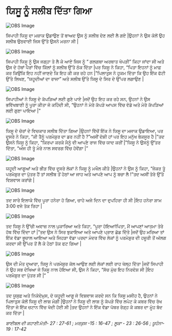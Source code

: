 # ਯਿਸੂ ਨੂੰ   ਸਲੀਬ ਦਿੱਤਾ ਗਿਆ

![OBS Image](https://cdn.door43.org/obs/jpg/360px/obs-en-40-01.jpg)

ਸਿਪਾਹੀ ਯਿਸੂ ਦਾ ਮਜ਼ਾਕ ਉਡਾਉਣ ਤੋਂ ਬਾਅਦ ਉਸ ਨੂੰ ਸਲੀਬ ਦੇਣ ਲਈ ਲੈ ਗਏ |ਉਹਨਾਂ ਨੇ ਉਸ ਕੋਲੋਂ ਉਹ ਸਲੀਬ ਉਠਵਾਈ ਜਿਸ ਉੱਤੇ ਉਸਨੇ ਮਰਨਾ ਸੀ |

![OBS Image](https://cdn.door43.org/obs/jpg/360px/obs-en-40-02.jpg)

ਸਿਪਾਹੀ ਯਿਸੂ ਨੂੰ ਉਸ ਜਗ੍ਹਾ ਤੇ ਲੈ ਕੇ ਆਏ ਜਿਸ ਨੂੰ “ ਗਲਗਥਾ ਅਰਥਾਤ ਖੋਪੜੀ” ਕਿਹਾ ਜਾਂਦਾ ਸੀ ਅਤੇ ਉਸ ਦੇ ਹੱਥਾਂ ਪੈਰਾਂ ਵਿੱਚ ਕਿੱਲਾਂ ਨੂੰ ਸਲੀਬ ਉੱਤੇ ਠੋਕ ਦਿੱਤਾ |ਪਰ ਯਿਸੂ ਨੇ ਕਿਹਾ, “ਪਿਤਾ ਇਹਨਾਂ ਨੂੰ ਮਾਫ਼ ਕਰ ਕਿਉਂਕਿ ਇਹ ਨਹੀਂ ਜਾਣਦੇ ਕਿ ਇਹ ਕੀ ਕਰ ਰਹੇ ਹਨ |”ਪਿਲਾਤੁਸ ਨੇ ਹੁਕਮ ਦਿੱਤਾ ਕਿ ਉਹ ਇੱਕ ਫੱਟੀ ਉੱਤੇ ਲਿਖਣ, “ਯਹੂਦੀਆਂ ਦਾ ਰਾਜਾ” ਅਤੇ ਸਲੀਬ ਉੱਤੇ ਯਿਸੂ ਦੇ ਸਿਰ ਦੇ ਉੱਪਰ ਲਗਾਉਣ |

![OBS Image](https://cdn.door43.org/obs/jpg/360px/obs-en-40-03.jpg)

ਸਿਪਾਹੀਆਂ ਨੇ ਯਿਸੂ ਦੇ ਕੱਪੜਿਆਂ ਲਈ ਗੁਣੇ  ਪਾਏ  |ਜਦੋਂ ਉਹ ਇਹ ਕਰ ਰਹੇ ਸਨ, ਉਹਨਾਂ ਨੇ ਉਸ ਭਵਿੱਖਬਾਣੀ ਨੂੰ ਪੂਰਾ ਕੀਤਾ ਜੋ ਕਹਿੰਦੀ ਸੀ, “ਉਹਨਾਂ ਨੇ ਮੇਰੇ ਕੱਪੜੇ  ਆਪਸ ਵਿੱਚ ਵੰਡੇ ਅਤੇ ਮੇਰੇ ਕੱਪੜਿਆਂ ਲਈ ਗੁਣਾ ਪਾਇਆ |”

![OBS Image](https://cdn.door43.org/obs/jpg/360px/obs-en-40-04.jpg)

ਯਿਸੂ ਦੋ ਚੋਰਾਂ ਦੇ ਵਿਚਕਾਰ ਸਲੀਬ ਦਿੱਤਾ ਗਿਆ |ਉਹਨਾਂ ਵਿੱਚੋਂ  ਇੱਕ ਨੇ ਯਿਸੂ ਦਾ ਮਜਾਕ ਉਡਾਇਆ, ਪਰ ਦੂਸਰੇ ਨੇ ਕਿਹਾ, “ਕੀ ਤੈਨੂੰ ਪਰਮੇਸ਼ੁਰ ਦਾ ਡਰ ਨਹੀਂ ਹੈ ?”ਅਸੀਂ ਦੋਸ਼ੀ ਹਾਂ ਪਰ ਇਹ ਮਨੁੱਖ ਬੇਕਸੂਰ ਹੈ |”ਤਦ ਉਸਨੇ ਯਿਸੂ ਨੂੰ ਕਿਹਾ, “ਕਿਰਪਾ ਕਰਕੇ ਮੈਨੂੰ ਵੀ ਆਪਣੇ ਰਾਜ ਵਿੱਚ ਯਾਦ ਕਰੀਂ |”ਯਿਸੂ ਨੇ ਉਸਨੂੰ ਉੱਤਰ ਦਿੱਤਾ, “ਅੱਜ ਹੀ ਤੂੰ ਮੇਰੇ ਨਾਲ ਸਵਰਗ ਵਿੱਚ ਹੋਵੇਂਗਾ |”

![OBS Image](https://cdn.door43.org/obs/jpg/360px/obs-en-40-05.jpg)

ਯਹੂਦੀ ਆਗੂਆਂ ਅਤੇ ਭੀੜ ਵਿੱਚ ਦੂਸਰੇ ਲੋਕਾਂ ਨੇ ਯਿਸੂ ਨੂੰ ਮਖੌਲ ਕੀਤੇ |ਉਹਨਾਂ ਨੇ ਉਸ ਨੂੰ ਕਿਹਾ, “ਜੇਕਰ ਤੂੰ ਪਰਮੇਸ਼ੁਰ ਦਾ ਪੁੱਤਰ ਹੈਂ ਤਾਂ ਸਲੀਬ ਤੋਂ ਹੇਠਾਂ ਆ ਜਾਹ ਅਤੇ ਆਪਣੇ ਆਪ ਨੂੰ ਬਚਾ ਲੈ !”ਤਦ  ਅਸੀਂ ਤੇਰੇ ਉੱਤੇ ਵਿਸ਼ਵਾਸ ਕਰਾਂਗੇ |

![OBS Image](https://cdn.door43.org/obs/jpg/360px/obs-en-40-06.jpg)

ਤਦ  ਸਾਰੇ ਇਲਾਕੇ ਵਿੱਚ  ਪੂਰਾ ਹਨੇਰਾ ਹੋ ਗਿਆ, ਚਾਹੇ ਅਜੇ ਦਿਨ ਦਾ ਦੁਪਹਿਰਾ ਹੀ ਸੀ |ਇਹ ਹਨੇਰਾ ਸ਼ਾਮ 3:00 ਵਜੇ ਤੱਕ ਰਿਹਾ |

![OBS Image](https://cdn.door43.org/obs/jpg/360px/obs-en-40-07.jpg)

ਤਦ ਯਿਸੂ ਨੇ ਉੱਚੀ ਅਵਾਜ਼  ਨਾਲ ਪੁਕਾਰਿਆ ਅਤੇ ਕਿਹਾ, “ਪੂਰਾ ਹੋਇਆ!ਪਿਤਾ, ਮੈਂ ਆਪਣਾਂ ਆਤਮਾ ਤੇਰੇ ਹੱਥ ਵਿੱਚ  ਦਿੰਦਾ ਹਾਂ |”ਤਦ ਉਸ ਨੇ ਸਿਰ ਝੁਕਾਇਆ ਅਤੇ ਆਪਣੇ ਪ੍ਰਾਣ ਛੱਡ ਦਿੱਤੇ |ਜਦੋਂ ਉਹ ਮਰਿਆ ਤਾਂ ਇੱਕ  ਵੱਡਾ ਭੂਚਾਲ  ਆਇਆ ਅਤੇ ਜਿਹੜਾ ਵੱਡਾ ਪਰਦਾ ਮੰਦਰ ਵਿੱਚ  ਲੋਕਾਂ ਨੂੰ ਪਰਮੇਸ਼ੁਰ  ਦੀ ਹਜ਼ੂਰੀ ਤੋਂ ਅੱਲਗ ਕਰਦਾ ਸੀ ਉੱਪਰ ਤੋਂ ਲੈ ਕੇ ਹੇਠਾਂ ਤੱਕ ਫਟ  ਗਿਆ |

![OBS Image](https://cdn.door43.org/obs/jpg/360px/obs-en-40-08.jpg)

ਉਸ ਦੀ ਮੌਤ ਦੁਆਰਾ, ਯਿਸੂ ਨੇ ਪਰਮੇਸ਼ੁਰ ਕੋਲ ਆਉਣ ਲਈ ਲੋਕਾਂ ਲਈ ਰਾਹ ਖੋਲ੍ਹ  ਦਿੱਤਾ |ਜਦੋਂ ਸਿਪਾਹੀ ਨੇ ਉਹ ਸਭ  ਦੇਖਿਆ ਜੋ ਯਿਸੂ ਨਾਲ ਹੋਇਆ ਸੀ, ਉਸ ਨੇ ਕਿਹਾ, “ਸੱਚ ਮੁੱਚ ਇਹ ਨਿਰਦੋਸ਼ ਸੀ |ਇਹ ਪਰਮੇਸ਼ੁਰ  ਦਾ ਪੁੱਤਰ ਸੀ |”

![OBS Image](https://cdn.door43.org/obs/jpg/360px/obs-en-40-09.jpg)

ਤਦ  ਯੂਸੁਫ਼ ਅਤੇ ਨਿਕੋਦੇਮੁਸ, ਦੋ ਯਹੂਦੀ ਆਗੂ ਜੋ ਵਿਸ਼ਵਾਸ ਕਰਦੇ ਸਨ ਕਿ ਯਿਸੂ ਮਸੀਹ ਹੈ, ਉਹਨਾਂ ਨੇ ਪਿਲਾਤੁਸ ਕੋਲੋਂ ਯਿਸੂ ਦੀ ਲਾਸ਼ ਮੰਗੀ |ਉਹਨਾਂ ਨੇ ਯਿਸੂ ਦੀ ਲਾਸ਼ ਨੂੰ ਕੱਪੜੇ ਵਿੱਚ  ਲਪੇਟ ਕੇ  ਕਬਰ ਵਿੱਚ ਰੱਖ ਦਿੱਤਾ ਜੋ ਇੱਕ ਚਟਾਨ ਵਿੱਚ ਖੋਦੀ ਹੋਈ ਸੀ |ਤਦ  ਉਹਨਾਂ ਨੇ ਇੱਕ ਵੱਡਾ ਪੱਥਰ ਰੇੜ੍ਹ ਕੇ ਕਬਰ ਦਾ ਮੂੰਹ ਬੰਦ ਕਰ ਦਿੱਤਾ |  

_ਬਾਈਬਲ ਦੀ ਕਹਾਣੀ:ਮੱਤੀ-  27 : 27-61 ; ਮਰਕੁਸ -15 : 16-47 ; ਲੂਕਾ - 23 : 26-56 ; ਯੂਹੰਨਾ-  19 : 17-42_